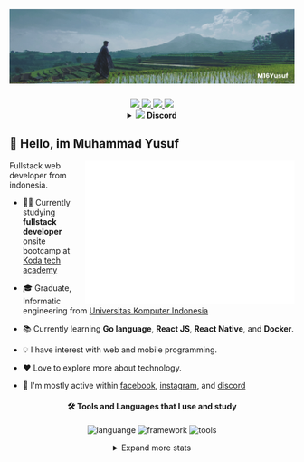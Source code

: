 <!--
**M16Yusuf/M16Yusuf** is a ✨ _special_ ✨ repository because its `README.md` (this file) appears on your GitHub profile. -->

![banner](/img/bannergit-Manglayang.png)

###

<div align="center">
<a href="https://www.linkedin.com/in/m16yusuf/" target="_blank">
<img src="https://img.shields.io/badge/LinkedIn-0077B5?style=for-the-badge&logo=linkedin&logoColor=white" >
</a>

<a href="https://twitter.com/M16Yusuf" target="_blank">
<img src="https://img.shields.io/badge/Twitter-0077b5?style=for-the-badge&logo=Twitter&logoColor=white" >
</a>

<a href="https://www.instagram.com/M16Yusuf/" target="_blank">
<img src="https://img.shields.io/badge/Instagram-E4405F?style=for-the-badge&logo=Instagram&logoColor=white" >
</a>

<a href="https://facebook.com/m16yusuff" target="_blank">
<img src="https://img.shields.io/badge/Facebook-1877F2?style=for-the-badge&logo=facebook&logoColor=white" >
</a>
</div>

<details align="center">
  <summary>
  <img src="https://skillicons.dev/icons?i=discord" width="18px"> 
  <span><b>Discord</b></span>
  </summary>

<a href="https://discord.com/users/315664173021528068"> 
<img src="https://lanyard.cnrad.dev/api/315664173021528068?hideBadges=false&idleMessage=currently%20offline%20..."  align="center">
</a>

</details>

## :wave: Hello, im Muhammad Yusuf

<img src="/metrics.plugin.isocalendar.svg" align="right" width="370px">

Fullstack web developer from indonesia.

- 🧑‍💻 Currently studying **fullstack developer** onsite bootcamp at [Koda tech academy](https://www.instagram.com/kodacademy.id/)

- 🎓 Graduate, Informatic engineering from [Universitas Komputer Indonesia](https://unikom.ac.id/)

- 📚 Currently learning **Go language**, **React JS**, **React Native**, and **Docker**.

- 💡 I have interest with web and mobile programming.

- ❤️ Love to explore more about technology.

- 💬 I'm mostly active within [facebook](https://facebook.com/m16yusuff), [instagram](https://www.instagram.com/M16Yusuf/), and [discord](https://discord.com/users/315664173021528068)

<div align="center">

#### 🛠️ Tools and Languages that I use and study

<!-- <img src="https://skillicons.dev/icons?i=js,go,git,kubernetes,docker,c,vim" /> -->

![languange](https://skillicons.dev/icons?i=js,go,php,java,cpp,python)
![framework](https://skillicons.dev/icons?i=html,css,tailwind,react,nodejs,vite,bootstrap,laravel)
![tools](https://skillicons.dev/icons?i=postgres,mysql,vscode,arduino,git,figma,blender)

</div>

<details align="center">
  <summary>
      Expand more stats 
  </summary>

<a href="https://open.spotify.com/user/317neqyhvguhqivgdisjf5rvzgia"> <img src="https://spotify-recently-played-readme.vercel.app/api?user=317neqyhvguhqivgdisjf5rvzgia&count=5" alt="Spotify recently played"  /> </a>

</details>
